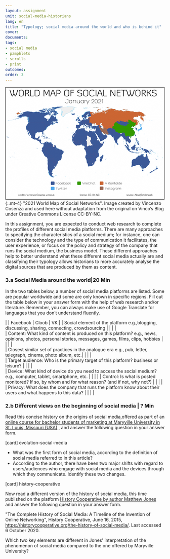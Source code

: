 ```yaml
---
layout: assignment
unit: social-media-historians
lang: en
title: "Typology; social media around the world and who is behind it"
cover:
documents:
tags: 
- social media
- pamphlets 
- scrolls
- print
outcomes:
order: 3
---
```

![typology](../../assets/images/social-media/typology.png)
{:.mt-4}
"2021 World Map of Social Networks". Image created by Vincenzo Cosenza and used here without adaptation from the original on Vinco’s Blog under Creative Commons License CC-BY-NC.

In this assignment, you are expected to conduct web research to complete the profiles of different social media platforms. There are many approaches to specifying the characteristics of a social medium; for instance, one can consider the technology and the type of communication it facilitates, the user experience, or focus on the policy and strategy of the company that runs the social medium, the business model. These different approaches help to better understand what these different social media actually are and classifying their typology allows historians to more accurately analyse the digital sources that are produced by them as content.


<!-- more -->
<!-- briefing-student -->

### 3.a Social Media around the world|20 Min
<!-- section-contents -->

In the two tables below, a number of social media platforms are listed. Some are popular worldwide and some are only known in specific regions. Fill out the table below in your answer form with the help of web research and/or literature. Remember, you can always make use of Google Translate for languages that you don’t understand fluently. 

| | Facebook | Cloob | VK | 
| Social element of the platform e.g.,blogging, discussing, sharing, connecting, crowdsourcing |  |  |  |  
| Content: What kind of content is produced on this platform? e.g., news, opinions, photos, personal stories, messages, games, films, clips, hobbies |  |  |  |  
| Closest similar set of practices in the analogue era e.g., pub, letter, telegraph, cinema, photo album, etc.|  |  |  |  
| Target audience: Who is the primary target of this platform? business or leisure? |  |  |  |  
| Device: What kind of device do you need to access the social medium? e.g., computer, tablet, smartphone, etc. |  |  |  | 
| Control: Is what is posted monitored? If so, by whom and for what reason? (and if not, why not?) | | | |
| Privacy: What does the company that runs the platform know about their users and what happens to this data? | | | |


<!-- section -->

### 2.b Different views on the beginning of social media | ? Min
<!-- section-contents -->

Read this concise history on the origins of social media,offered as part of an [online course for bachelor students of marketing at Maryville University in St. Louis, Missouri (USA)](https://online.maryville.edu/blog/evolution-social-media/) , and answer the following question in your answer form. 

[card] evolution-social-media

- What was the first form of social media, according to the definition of social media referred to in this article?
- According to the author, there have been two major shifts with regard to users/audiences who engage with social media and the devices through which they communicate. Identify these two changes.

[card] history-cooperative                        

Now read a different version of the history of social media, this time published on the platform [History Cooperative by author Matthew Jones](https://historycooperative.org/the-history-of-social-media/) and answer the following question in your answer form. 

"The Complete History of Social Media: A Timeline of the Invention of Online Networking", History Cooperative, June 16, 2015, https://historycooperative.org/the-history-of-social-media/. Last accessed 6 October 2020.

Which two key elements are different in Jones' interpretation of the phenomenon of social media compared to the one offered by Maryville University?

                        


<!-- briefing-teacher -->

